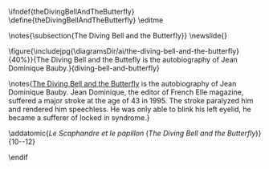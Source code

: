 \ifndef{theDivingBellAndTheButterfly}
\define{theDivingBellAndTheButterfly}
\editme

\notes{\subsection{The Diving Bell and the Butterfly}}
\newslide{}

\figure{\includejpg{\diagramsDir/ai/the-diving-bell-and-the-butterfly}{40%}}{The Diving Bell and the Buttefly is the autobiography of Jean Dominique Bauby.}{diving-bell-and-butterfly}

\notes{[The Diving Bell and the Butterfly](https://www.penguinrandomhouse.com/books/9616/the-diving-bell-and-the-butterfly-by-jean-dominique-bauby/) is the autobiography of Jean Dominique Bauby. Jean Dominique, the editor of French Elle magazine, suffered a major stroke at the age of 43 in 1995. The stroke paralyzed him and rendered him speechless. He was only able to blink his left eyelid, he became a sufferer of locked in syndrome.}

\addatomic{*Le Scaphandre et le papillon* (*The Diving Bell and the Butterfly*)}{10--12}

\endif
